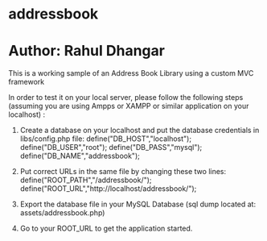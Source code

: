 # addressbook
# Author: Rahul Dhangar
This is a working sample of an Address Book Library using a custom MVC framework

In order to test it on your local server, please follow the following steps
(assuming you are using Ampps or XAMPP or similar application on your localhost) :

1) Create a database on your localhost and put the database credentials in libs/config.php file:
    define("DB_HOST","localhost");
    define("DB_USER","root");
    define("DB_PASS","mysql");
    define("DB_NAME","addressbook");
    
2) Put correct URLs in the same file by changing these two lines:
    define("ROOT_PATH","/addressbook/");
    define("ROOT_URL","http://localhost/addressbook/");
    
3) Export the database file in your MySQL Database (sql dump located at: assets/addressbook.php)

4) Go to your ROOT_URL to get the application started.

